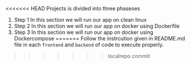 <<<<<<< HEAD
Projects is divided into three phaseses
  1. Step 1
      In this section we will run our app on clean linux
  2. Step 2
      In this section we will run our app on docker using Dockerfile
  3. Step 3
      In this section we will run our app on docker using Dockercompose
=======
Follow the instrcution given in README.md file in each `frontend` and `backend` of code to execute properly.
>>>>>>> localrepo commit
